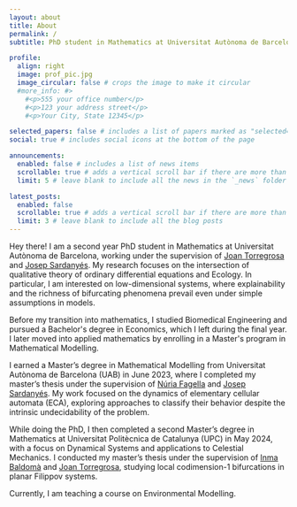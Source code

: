 ```yaml
---
layout: about
title: About
permalink: /
subtitle: PhD student in Mathematics at Universitat Autònoma de Barcelona.

profile:
  align: right
  image: prof_pic.jpg
  image_circular: false # crops the image to make it circular
  #more_info: #>
    #<p>555 your office number</p>
    #<p>123 your address street</p>
    #<p>Your City, State 12345</p>

selected_papers: false # includes a list of papers marked as "selected={true}"
social: true # includes social icons at the bottom of the page

announcements:
  enabled: false # includes a list of news items
  scrollable: true # adds a vertical scroll bar if there are more than 3 news items
  limit: 5 # leave blank to include all the news in the `_news` folder

latest_posts:
  enabled: false
  scrollable: true # adds a vertical scroll bar if there are more than 3 new posts items
  limit: 3 # leave blank to include all the blog posts
---
```

Hey there! I am a second year PhD student in Mathematics at Universitat Autònoma de Barcelona, working under the supervision of [Joan Torregrosa](https://www.gsd.uab.cat/people?controller=member&view=member&id=7) and [Josep Sardanyés](https://sites.google.com/site/nonlineardynamicsevolutionlab/home?authuser=0). My research focuses on the intersection of qualitative theory of ordinary differential equations and Ecology. In particular, I am interested on low-dimensional systems, where explainability and the richness of bifurcating phenomena prevail even under simple assumptions in models. 

Before my transition into mathematics, I studied Biomedical Engineering and pursued a Bachelor's degree in Economics, which I left during the final year. I later moved into applied mathematics by enrolling in a Master's program in Mathematical Modelling.

I earned a Master’s degree in Mathematical Modelling from Universitat Autònoma de Barcelona (UAB) in June 2023, where I completed my master’s thesis under the supervision of [Núria Fagella](https://webgrec.ub.edu/webpages/000006/cas/nfagella.ub.edu.html) and [Josep Sardanyés](https://sites.google.com/site/nonlineardynamicsevolutionlab/home?authuser=0). My work focused on the dynamics of elementary cellular automata (ECA), exploring approaches to classify their behavior despite the intrinsic undecidability of the problem.

While doing the PhD, I then completed a second Master’s degree in Mathematics at Universitat Politècnica de Catalunya (UPC) in May 2024, with a focus on Dynamical Systems and applications to Celestial Mechanics. I conducted my master’s thesis under the supervision of [Inma Baldomà](https://mat.upc.edu/en/people/immaculada.baldoma) and [Joan Torregrosa](https://www.gsd.uab.cat/people?controller=member&view=member&id=7), studying local codimension-1 bifurcations in planar Filippov systems.

Currently, I am teaching a course on Environmental Modelling.
